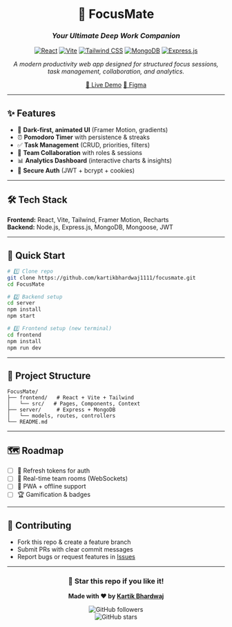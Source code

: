 <div align="center">

# 🎯 FocusMate
### *Your Ultimate Deep Work Companion*

[![React](https://img.shields.io/badge/React-18.3.1-61DAFB?style=for-the-badge&logo=react&logoColor=white)](https://reactjs.org/)
[![Vite](https://img.shields.io/badge/Vite-5.4.2-646CFF?style=for-the-badge&logo=vite&logoColor=white)](https://vitejs.dev/)
[![Tailwind CSS](https://img.shields.io/badge/Tailwind_CSS-3.4.10-38B2AC?style=for-the-badge&logo=tailwind-css&logoColor=white)](https://tailwindcss.com/)
[![MongoDB](https://img.shields.io/badge/MongoDB-8.17.2-47A248?style=for-the-badge&logo=mongodb&logoColor=white)](https://mongodb.com/)
[![Express.js](https://img.shields.io/badge/Express.js-5.1.0-000000?style=for-the-badge&logo=express&logoColor=white)](https://expressjs.com/)

*A modern productivity web app designed for structured focus sessions, task management, collaboration, and analytics.*

[🚀 Live Demo](https://focus-mate-sage.vercel.app/)     [🎨 Figma](https://www.figma.com/proto/ksczguqzAikfA2AAfQjo76/FocusMate?node-id=0-1)  


</div>

---

## ✨ Features
- 🎨 **Dark-first, animated UI** (Framer Motion, gradients)  
- ⏰ **Pomodoro Timer** with persistence & streaks  
- ✅ **Task Management** (CRUD, priorities, filters)  
- 👥 **Team Collaboration** with roles & sessions  
- 📊 **Analytics Dashboard** (interactive charts & insights)  
- 🔐 **Secure Auth** (JWT + bcrypt + cookies)  

---

## 🛠️ Tech Stack
**Frontend:** React, Vite, Tailwind, Framer Motion, Recharts  
**Backend:** Node.js, Express.js, MongoDB, Mongoose, JWT  

---

## 🚀 Quick Start

```bash
# 1️⃣ Clone repo
git clone https://github.com/kartikbhardwaj1111/focusmate.git
cd FocusMate

# 2️⃣ Backend setup
cd server
npm install
npm start

# 3️⃣ Frontend setup (new terminal)
cd frontend
npm install
npm run dev
```

---

## 📂 Project Structure

```
FocusMate/
├── frontend/   # React + Vite + Tailwind
│   └── src/   # Pages, Components, Context
├── server/     # Express + MongoDB
│   └── models, routes, controllers
└── README.md
```

---

## 🗺️ Roadmap
- [ ] 🔐 Refresh tokens for auth  
- [ ] 👥 Real-time team rooms (WebSockets)  
- [ ] 📱 PWA + offline support  
- [ ] 🏆 Gamification & badges  

---

## 🤝 Contributing
- Fork this repo & create a feature branch  
- Submit PRs with clear commit messages  
- Report bugs or request features in [Issues](https://github.com/kartikbhardwaj1111/focusmate/issues)  

---

<div align="center">

### 🌟 Star this repo if you like it!  
**Made with ❤️ by [Kartik Bhardwaj](https://github.com/kartikbhardwaj1111)**  

![GitHub followers](https://img.shields.io/github/followers/kartikbhardwaj1111?style=social)  
![GitHub stars](https://img.shields.io/github/stars/kartikbhardwaj1111/focusmate?style=social)

</div>
